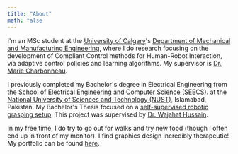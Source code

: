 ```yaml
---
title: "About"
math: false
---
```


I'm an MSc student at the <a href="https://www.ucalgary.ca" target="_blank">University of Calgary</a>'s <a href="https://schulich.ucalgary.ca/mechanical-manufacturing" target="_blank">Department of Mechanical and Manufacturing Engineering</a>, where I do research focusing on the development of Compliant Control methods for Human-Robot Interaction, via adaptive control policies and learning algorithms. My supervisor is <a href="https://profiles.ucalgary.ca/marie-charbonneau" target="_blank">Dr. Marie Charbonneau</a>.

I previously completed my Bachelor's degree in Electrical Engineering from the <a href="https://seecs.nust.edu.pk" target="_blank">School of Electrical Engineering and Computer Science (SEECS)</a>. at the <a href="https://nust.edu.pk" target="_blank">National University of Sciences and Technology (NUST)</a>, Islamabad, Pakistan. My Bachelor's Thesis focused on a <a href="https://github.com/danyalsaqib/self-supervised-robotic-grasping.git" target="_blank">self-supervised robotic grasping setup</a>. This project was supervised by <a href="https://seecs.nust.edu.pk/faculty/muhammad-wajahat-hussain/" target="_blank">Dr. Wajahat Hussain</a>.

In my free time, I do try to go out for walks and try new food (though I often end up in front of my monitor). I find graphics design incredibly therapeutic! My portfolio can be found <a href="https://danyalsaqib.crevado.com/danyal-saqib-portfolio" target="_blank">here</a>.